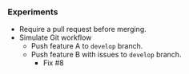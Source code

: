 ### Experiments

* Require a pull request before merging.
* Simulate Git workflow
  * Push feature A to `develop` branch.
  * Push feature B with issues to `develop` branch.
    * Fix #8